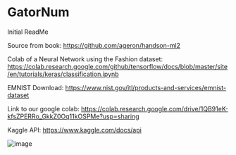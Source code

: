 # GatorNum

Initial ReadMe


Source from book:
https://github.com/ageron/handson-ml2 

Colab of a Neural Network using the Fashion dataset: https://colab.research.google.com/github/tensorflow/docs/blob/master/site/en/tutorials/keras/classification.ipynb

EMNIST Download: https://www.nist.gov/itl/products-and-services/emnist-dataset

Link to our google colab: https://colab.research.google.com/drive/1QB91eK-kfsZPERRo_GkkZ0Oq11kOSPMe?usp=sharing

Kaggle API: https://www.kaggle.com/docs/api

![image](https://github.com/slinky55/GatorNum/assets/92041237/5fe910d7-9ec9-4b61-acac-54c94a713c1c)
